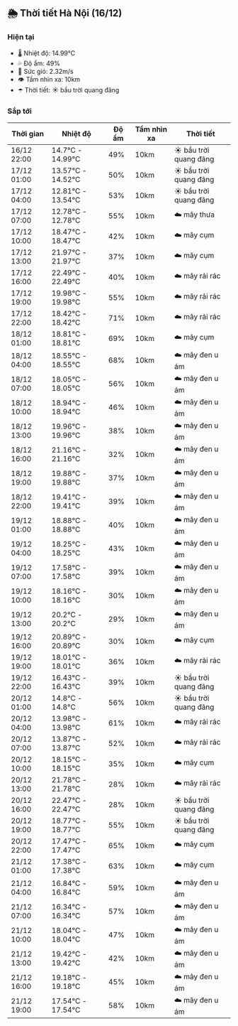 ## 🌦️ Thời tiết Hà Nội (16/12)

### Hiện tại

- 🌡️ Nhiệt độ: 14.99℃
- 💦 Độ ẩm: 49%
- 💨 Sức gió: 2.32m/s
- 👁️ Tầm nhìn xa: 10km
- ☂️ Thời tiết: ☀️ bầu trời quang đãng

### Sắp tới

| Thời gian | Nhiệt độ | Độ ẩm | Tầm nhìn xa | Thời tiết |
| --- | --- | --- | --- | --- |
| 16/12 22:00 | 14.7℃ - 14.99℃ | 49% | 10km | ☀️ bầu trời quang đãng |
| 17/12 01:00 | 13.57℃ - 14.52℃ | 50% | 10km | ☀️ bầu trời quang đãng |
| 17/12 04:00 | 12.81℃ - 13.54℃ | 53% | 10km | ☀️ bầu trời quang đãng |
| 17/12 07:00 | 12.78℃ - 12.78℃ | 55% | 10km | ☁️ mây thưa |
| 17/12 10:00 | 18.47℃ - 18.47℃ | 42% | 10km | ☁️ mây cụm |
| 17/12 13:00 | 21.97℃ - 21.97℃ | 37% | 10km | ☁️ mây cụm |
| 17/12 16:00 | 22.49℃ - 22.49℃ | 40% | 10km | ☁️ mây rải rác |
| 17/12 19:00 | 19.98℃ - 19.98℃ | 55% | 10km | ☁️ mây rải rác |
| 17/12 22:00 | 18.42℃ - 18.42℃ | 71% | 10km | ☁️ mây rải rác |
| 18/12 01:00 | 18.81℃ - 18.81℃ | 69% | 10km | ☁️ mây cụm |
| 18/12 04:00 | 18.55℃ - 18.55℃ | 68% | 10km | ☁️ mây đen u ám |
| 18/12 07:00 | 18.05℃ - 18.05℃ | 56% | 10km | ☁️ mây đen u ám |
| 18/12 10:00 | 18.94℃ - 18.94℃ | 46% | 10km | ☁️ mây đen u ám |
| 18/12 13:00 | 19.96℃ - 19.96℃ | 38% | 10km | ☁️ mây đen u ám |
| 18/12 16:00 | 21.16℃ - 21.16℃ | 32% | 10km | ☁️ mây đen u ám |
| 18/12 19:00 | 19.88℃ - 19.88℃ | 37% | 10km | ☁️ mây đen u ám |
| 18/12 22:00 | 19.41℃ - 19.41℃ | 39% | 10km | ☁️ mây đen u ám |
| 19/12 01:00 | 18.88℃ - 18.88℃ | 40% | 10km | ☁️ mây đen u ám |
| 19/12 04:00 | 18.25℃ - 18.25℃ | 43% | 10km | ☁️ mây đen u ám |
| 19/12 07:00 | 17.58℃ - 17.58℃ | 39% | 10km | ☁️ mây đen u ám |
| 19/12 10:00 | 18.16℃ - 18.16℃ | 30% | 10km | ☁️ mây đen u ám |
| 19/12 13:00 | 20.2℃ - 20.2℃ | 29% | 10km | ☁️ mây đen u ám |
| 19/12 16:00 | 20.89℃ - 20.89℃ | 30% | 10km | ☁️ mây cụm |
| 19/12 19:00 | 18.01℃ - 18.01℃ | 36% | 10km | ☁️ mây rải rác |
| 19/12 22:00 | 16.43℃ - 16.43℃ | 39% | 10km | ☀️ bầu trời quang đãng |
| 20/12 01:00 | 14.8℃ - 14.8℃ | 56% | 10km | ☀️ bầu trời quang đãng |
| 20/12 04:00 | 13.98℃ - 13.98℃ | 61% | 10km | ☁️ mây rải rác |
| 20/12 07:00 | 13.87℃ - 13.87℃ | 52% | 10km | ☁️ mây rải rác |
| 20/12 10:00 | 18.15℃ - 18.15℃ | 35% | 10km | ☁️ mây cụm |
| 20/12 13:00 | 21.78℃ - 21.78℃ | 28% | 10km | ☁️ mây rải rác |
| 20/12 16:00 | 22.47℃ - 22.47℃ | 28% | 10km | ☀️ bầu trời quang đãng |
| 20/12 19:00 | 18.77℃ - 18.77℃ | 55% | 10km | ☀️ bầu trời quang đãng |
| 20/12 22:00 | 17.47℃ - 17.47℃ | 65% | 10km | ☁️ mây cụm |
| 21/12 01:00 | 17.38℃ - 17.38℃ | 63% | 10km | ☁️ mây cụm |
| 21/12 04:00 | 16.84℃ - 16.84℃ | 59% | 10km | ☁️ mây đen u ám |
| 21/12 07:00 | 16.34℃ - 16.34℃ | 57% | 10km | ☁️ mây đen u ám |
| 21/12 10:00 | 18.04℃ - 18.04℃ | 47% | 10km | ☁️ mây đen u ám |
| 21/12 13:00 | 19.42℃ - 19.42℃ | 42% | 10km | ☁️ mây đen u ám |
| 21/12 16:00 | 19.18℃ - 19.18℃ | 45% | 10km | ☁️ mây đen u ám |
| 21/12 19:00 | 17.54℃ - 17.54℃ | 58% | 10km | ☁️ mây đen u ám |
